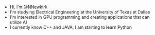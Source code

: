 - Hi, I’m @NNewkirk
- I'm studying Electrical Engineering at the University of Texas at Dallas
- I'm interested in GPU programming and creating applications that can utilize AI
- I currently know C++ and JAVA; I am starting to learn Python

<!---
NNewkirk/NNewkirk is a ✨ special ✨ repository because its `README.md` (this file) appears on your GitHub profile.
You can click the Preview link to take a look at your changes.
--->
